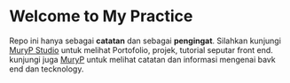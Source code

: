 # Welcome to My Practice 
Repo ini hanya sebagai **catatan** dan sebagai **pengingat**. 
Silahkan kunjungi [MuryP Studio](https://www.murypstudio.my.id) untuk melihat Portofolio, projek, tutorial seputar front end.
kunjungi juga [MuryP](https://www.muryp.my.id) untuk melihat catatan dan informasi mengenai bavk end dan tecknology.